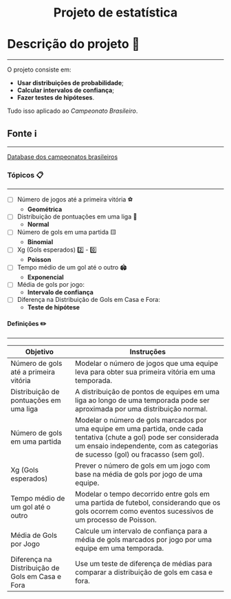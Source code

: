 <h1 align="center"> Projeto de estatística </h1>

# Descrição do projeto :briefcase:	
---
O projeto consiste em: 
* **Usar distribuições de probabilidade**;
* **Calcular intervalos de confiança**;
* **Fazer testes de hipóteses**.

Tudo isso aplicado ao _Campeonato Brasileiro_.

## Fonte :information_source:	
---
[Database dos campeonatos brasileiros](https://github.com/adaoduque/Brasileirao_Dataset)

### Tópicos :clipboard:	
---
- [ ] Número de jogos até a primeira vitória :soccer:	
   *   **Geométrica**
- [ ] Distribuição de pontuações em uma liga :goal_net:
   *   **Normal**
- [ ] Número de gols em uma partida :yellow_square:
   *   **Binomial**
- [ ] Xg (Gols esperados)  :two:	- :zero:
   *   **Poisson**
- [ ] Tempo médio de um gol até o outro :stadium:
   *   **Exponencial**
- [ ] Média de gols por jogo:
   *   **Intervalo de confiança**
- [ ] Diferença na Distribuição de Gols em Casa e Fora:
   *   **Teste de hipótese**   

#### Definições :pencil2:	
---
Objetivo | Instruções
--- | ---
Número de gols até a primeira vitória | Modelar o número de jogos que uma equipe leva para obter sua primeira vitória em uma temporada. 
Distribuição de pontuações em uma liga | A distribuição de pontos de equipes em uma liga ao longo de uma temporada pode ser aproximada por uma distribuição normal.
Número de gols em uma partida | Modelar o número de gols marcados por uma equipe em uma partida, onde cada tentativa (chute a gol) pode ser considerada um ensaio independente, com as categorias de sucesso (gol) ou fracasso (sem gol).
Xg (Gols esperados) | Prever o número de gols em um jogo com base na média de gols por jogo de uma equipe.
Tempo médio de um gol até o outro | Modelar o tempo decorrido entre gols em uma partida de futebol, considerando que os gols ocorrem como eventos sucessivos de um processo de Poisson.
Média de Gols por Jogo | Calcule um intervalo de confiança para a média de gols marcados por jogo por uma equipe em uma temporada.
Diferença na Distribuição de Gols em Casa e Fora | Use um teste de diferença de médias para comparar a distribuição de gols em casa e fora.
